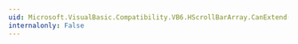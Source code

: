```yaml
---
uid: Microsoft.VisualBasic.Compatibility.VB6.HScrollBarArray.CanExtend(System.Object)
internalonly: False
---
```

